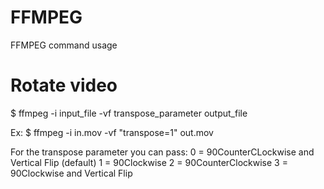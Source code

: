 # FFMPEG
FFMPEG command usage

# Rotate video
$ ffmpeg -i input_file -vf transpose_parameter output_file

Ex:
$ ffmpeg -i in.mov -vf "transpose=1" out.mov

For the transpose parameter you can pass:
0 = 90CounterCLockwise and Vertical Flip (default)
1 = 90Clockwise
2 = 90CounterClockwise
3 = 90Clockwise and Vertical Flip
